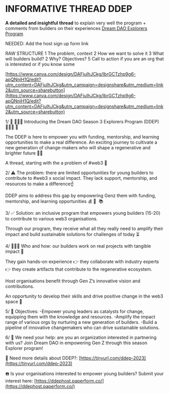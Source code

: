 # INFORMATIVE THREAD DDEP

**A detailed and insightful** **thread** to explain very well the program + comments from builders on their experiences 
 [Dream DAO Explorers Program](../../../Working%20Groups%201a2aa07165c8493fac51cdd42f4d1ba5/WG%20Task%20Database%20f0b831139428483bb46b7e103ecb9dcf/Rewriting%20documentation%20fd73754f56474c6b9d6d2a2f7df59af7/Dream%20DAO%20Explorers%20Program%2025890dc49f10405ea17753567be0c271.md) 

NEEDED: Add the host sign up form link

RAW STRUCTURE
1 The problem, context
2 How we want to solve it
3 What will builders build?
2 Why? Objectives?
5 Call to action if you are an org 
that is interested or if you know some

[https://www.canva.com/design/DAFjuIhJCkg/IbrGCTzhp9g6-apQNniH1Q/edit?utm_content=DAFjuIhJCkg&utm_campaign=designshare&utm_medium=link2&utm_source=sharebutton](https://www.canva.com/design/DAFjuIhJCkg/IbrGCTzhp9g6-apQNniH1Q/edit?utm_content=DAFjuIhJCkg&utm_campaign=designshare&utm_medium=link2&utm_source=sharebutton)

1/  📣 🧑🏾‍🚀 Introducing the Dream DAO Season 3 Explorers Program (DDEP) 👩🏼‍🚀 🔔

The DDEP is here to empower you with funding, mentorship, and learning opportunities to make a real difference. An exciting journey to cultivate a new generation of change-makers who will shape a regenerative and brighter future 🌱✨

A thread, starting with the a problem of #web3 🧵

2/ ⚠️ The problem: 
there are limited opportunities for young builders to contribute to #web3 x social impact. 
They lack support, mentorship, and resources to make a difference☝️

DDEP aims to address this gap by empowering Genz them with funding, mentorship, and learning opportunities 💰 🧭  📚

3/ ✅ Solution: an inclusive program that empowers young builders (15-20) to contribute to various web3 organisations. 

Through our program, they receive what all they really need to amplify their impact and build sustainable solutions for challenges of today ⏳

4/ 👩🏼‍🚀 Who and how:
our builders work on real projects with tangible impact 🔄

They gain hands-on experience 👉 they collaborate with industry experts
👉 they create artifacts that contribute to the regenerative ecosystem. 

Host organisations benefit through Gen Z’s innovative vision and contributions.

An opportunity to develop their skills and drive positive change in the web3 space 🚀

5/ 🍙 Objectives:
-Empower young leaders as catalysts for change, equipping them with the knowledge and resources.
-Amplify the impact range of various orgs by nurturing a new generation of builders.
-Build a pipeline of innovative changemakers who can drive sustainable solutions.

6/ 🫵 We need your help: 
are you an organization interested in partnering with us? 
Join Dream DAO in empowering Gen Z through this season Explorer program!

🔗 Need more details about DDEP?:  [https://tinyurl.com/ddep-2023](https://tinyurl.com/ddep-2023)

☎️ Is your organisations interested to empower young builders? Submit your interest here: [https://ddephost.paperform.co/](https://ddephost.paperform.co/)
